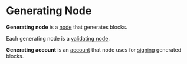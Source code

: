 # Generating Node

**Generating node** is a [node](/en/blockchain/node/) that generates blocks.

Each generating node is a [validating node](/en/blockchain/node/validating-node).

**Generating account** is an [account](/en/blockchain/account/) that node uses for [signing](/en/blockchain/block/block-signature) generated blocks.
